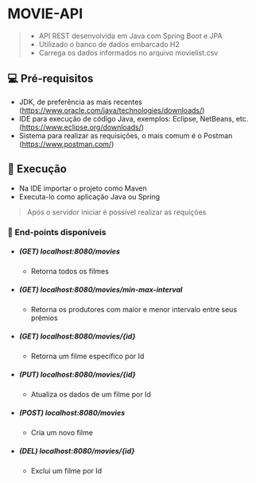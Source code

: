 # MOVIE-API

> * API REST desenvolvida em Java com Spring Boot e JPA
> * Utilizado o banco de dados embarcado H2
> * Carrega os dados informados no arquivo movielist.csv

## 💻 Pré-requisitos
* JDK, de preferência as mais recentes (https://www.oracle.com/java/technologies/downloads/)
* IDE para execução de código Java, exemplos: Eclipse, NetBeans, etc. (https://www.eclipse.org/downloads/)
* Sistema para realizar as requisições, o mais comum é o Postman (https://www.postman.com/)

## 🚀 Execução
* Na IDE importar o projeto como Maven
* Executa-lo como aplicação Java ou Spring

> Após o servidor iniciar é possível realizar as requições

### 📝 End-points disponíveis
* ##### (GET) localhost:8080/movies
    * Retorna todos os filmes
* ##### (GET) localhost:8080/movies/min-max-interval
    * Retorna os produtores com maior e menor intervalo entre seus prêmios
* ##### (GET) localhost:8080/movies/{id}
    * Retorna um filme específico por Id
* ##### (PUT) localhost:8080/movies/{id}
    * Atualiza os dados de um filme por Id
* ##### (POST) localhost:8080/movies
    * Cria um novo filme
* ##### (DEL) localhost:8080/movies/{id}
    * Exclui um filme por Id
